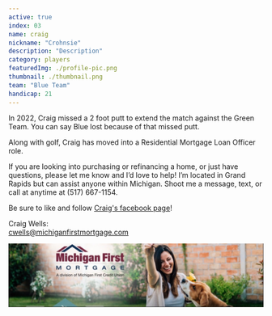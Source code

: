 ```yaml
---
active: true
index: 03
name: craig
nickname: "Crohnsie"
description: "Description"
category: players
featuredImg: ./profile-pic.png
thumbnail: ./thumbnail.png
team: "Blue Team"
handicap: 21
---
```


In 2022, Craig missed a 2 foot putt to extend the match against the Green Team. You can say Blue lost because of that missed putt. 

Along with golf, Craig has moved into a Residential Mortgage Loan Officer role.

If you are looking into purchasing or refinancing a home, or just have questions, please let me know and I’d love to help! I’m located in Grand Rapids but can assist anyone within Michigan. Shoot me a message, text, or call at anytime at (517) 667-1154.

Be sure to like and follow <a href="https://www.facebook.com/CraigWellsMLO/">Craig's facebook page</a>!

<p>
Craig Wells: <br/>
<a href="mailto:cwells@michiganfirstmortgage.com">cwells@michiganfirstmortgage.com</a>
</p>

![Michigan First Mortgage](./michigan-first.jpeg)
